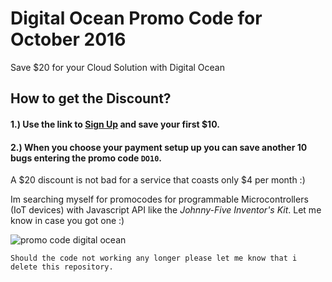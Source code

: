 # Digital Ocean Promo Code for October 2016

Save $20 for your Cloud Solution with Digital Ocean

## How to get the Discount?  

####  1.) Use the link to [Sign Up](https://m.do.co/c/25b74399d9b5) and save your first $10.

#### 2.) When you choose your payment setup up you can save another 10 bugs entering the promo code `DO10`.

A $20 discount is not bad for a service that coasts only $4 per month :)

Im searching myself for promocodes for programmable Microcontrollers (IoT devices) with Javascript API like the *Johnny-Five Inventor's Kit*. Let me know in case you got one :)
  
![promo code digital ocean](http://i.giphy.com/3osxYamKD88c6pXdfO.gif)


	Should the code not working any longer please let me know that i delete this repository.
